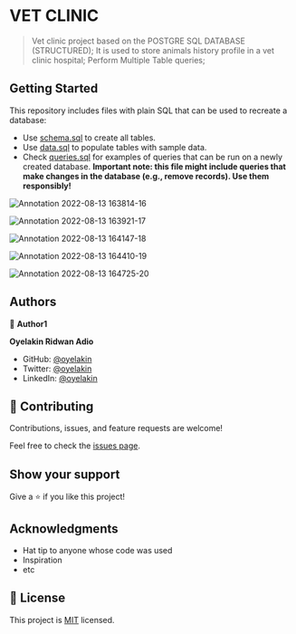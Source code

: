 # VET CLINIC
> Vet clinic project based on the POSTGRE SQL DATABASE (STRUCTURED);
> It is used to store animals history profile in a vet clinic hospital;
> Perform Multiple Table queries;

## Getting Started

This repository includes files with plain SQL that can be used to recreate a database:

- Use [schema.sql](./schema.sql) to create all tables.
- Use [data.sql](./data.sql) to populate tables with sample data.
- Check [queries.sql](./queries.sql) for examples of queries that can be run on a newly created database. **Important note: this file might include queries that make changes in the database (e.g., remove records). Use them responsibly!**


![Annotation 2022-08-13 163814-16](https://user-images.githubusercontent.com/61976324/184501437-44ba9196-fcbe-4368-b728-6fb66ecfef56.png)



![Annotation 2022-08-13 163921-17](https://user-images.githubusercontent.com/61976324/184501462-e06b41fc-e332-4c10-b0ba-148318d6470b.png)


![Annotation 2022-08-13 164147-18](https://user-images.githubusercontent.com/61976324/184501475-10a0fd9e-0061-420e-92d7-0bba0e3104e5.png)


![Annotation 2022-08-13 164410-19](https://user-images.githubusercontent.com/61976324/184501490-1b8d4c39-0d8e-46e9-b0e7-0e6c0a4ecda1.png)


![Annotation 2022-08-13 164725-20](https://user-images.githubusercontent.com/61976324/184501500-153aab43-a401-44ed-8487-96503322a634.png)

## Authors

👤 **Author1**

**Oyelakin Ridwan Adio**
- GitHub: [@oyelakin](https://github.com/oyelakinG9)
- Twitter: [@oyelakin](https://twitter.com/OyelakinG1)
- LinkedIn: [@oyelakin](https://www.linkedin.com/in/oyelakin-ridwan-4b4a02b6/)

## 🤝 Contributing

Contributions, issues, and feature requests are welcome!

Feel free to check the [issues page](../../issues/).

## Show your support

Give a ⭐️ if you like this project!

## Acknowledgments

- Hat tip to anyone whose code was used
- Inspiration
- etc

## 📝 License

This project is [MIT](./MIT.md) licensed.
